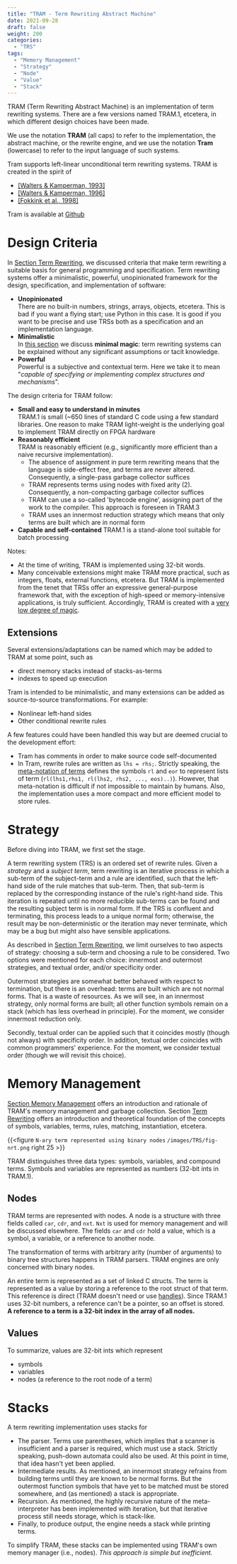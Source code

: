 ```yaml
---
title: "TRAM - Term Rewriting Abstract Machine"
date: 2021-09-28
draft: false
weight: 200
categories:
  - "TRS"
tags:
  - "Memory Management"
  - "Strategy"
  - "Node"
  - "Value"
  - "Stack"
---
```

TRAM (Term Rewriting Abstract Machine) is an implementation of term rewriting systems. There are a few versions named TRAM.1, etcetera, in which different design choices have been made.

We use the notation **TRAM** (all caps) to refer to the implementation, the abstract machine, or the rewrite engine, and we use the notation **Tram** (lowercase) to refer to the input language of such systems.

Tram supports left-linear unconditional term rewriting systems. TRAM is created in the spirit of 

* [[Walters & Kamperman, 1993]](https://www.minimalmagic.blog/references/)
* [[Walters & Kamperman, 1996]](https://www.minimalmagic.blog/references/)
* [[Fokkink et al., 1998]](https://www.minimalmagic.blog/references/)

Tram is available at [Github](https://github.com/BabelfishNL/Tram.git)

# Design Criteria
In  [Section Term Rewriting](https://www.minimalmagic.blog/trs/termrewriting/), we discussed criteria that make term rewriting a suitable basis for general programming and specification. Term rewriting systems offer a minimalistic, powerful, unopinionated framework for the design, specification, and implementation of software:

* **Unopinionated**  
There are no built-in numbers, strings, arrays, objects, etcetera. This is bad if you want a flying start; use Python in this case. It is good if you want to be precise and use TRSs both as a specification and an implementation language.
* **Minimalistic**  
In [this section](https://www.minimalmagic.blog/trs/minimalmagic/) we discuss **minimal magic**: term rewriting systems can be explained without any significant assumptions or tacit knowledge.  
* **Powerful**  
Powerful is a subjective and contextual term. Here we take it to mean "*capable of specifying or implementing complex structures and mechanisms*".

The design criteria for TRAM follow:

* **Small and easy to understand in minutes**  
TRAM.1 is small (\~650 lines of standard C code using a few standard libraries. One reason to make TRAM light-weight is the underlying goal to implement TRAM directly on FPGA hardware
* **Reasonably efficient**  
TRAM is reasonably efficient (e.g., significantly more efficient than a naive recursive implementation).
    * The absence of assignment in pure term rewriting means that the language is side-effect free, and terms are never altered. Consequently, a single-pass garbage collector suffices
    * TRAM represents terms using nodes with fixed arity (2). Consequently, a non-compacting garbage collector suffices
    * TRAM can use a so-called 'bytecode engine’, assigning part of the work to the compiler. This approach is foreseen in TRAM.3
    * TRAM uses an innermost reduction strategy which means that only terms are built which are in normal form
* **Capable and self-contained**
TRAM.1 is a stand-alone tool suitable for batch processing

Notes:

* At the time of writing, TRAM is implemented using 32-bit words.
* Many conceivable extensions might make TRAM more practical, such as integers, floats, external functions, etcetera. But TRAM is implemented from the tenet that TRSs offer an expressive general-purpose framework that, with the exception of high-speed or memory-intensive applications, is truly sufficient. Accordingly, TRAM is created with a [very low degree of magic](https://www.minimalmagic.blog/trs/minimalmagic/).

## Extensions

Several extensions/adaptations can be named which may be added to TRAM at some point, such as

* direct memory stacks instead of stacks-as-terms
* indexes to speed up execution

Tram is intended to be minimalistic, and many extensions can be added as source-to-source transformations. For example:

* Nonlinear left-hand sides
* Other conditional rewrite rules

A few features could have been handled this way but are deemed crucial to the development effort:

* Tram has comments in order to make source code self-documented
* In Tram, rewrite rules are written as `lhs = rhs;`. Strictly speaking, the [meta-notation of terms](https://www.minimalmagic.blog/trs/termrewriting/) defines the symbols `rl` and `eor` to represent lists of term (`rl(lhs1,rhs1, rl(lhs2, rhs2, ..., eos)..)`). However, that meta-notation is difficult if not impossible to maintain by humans. Also, the implementation uses a more compact and more efficient model to store rules.

# Strategy
Before diving into TRAM, we first set the stage.

A term rewriting system (TRS) is an ordered set of rewrite rules. Given a *strategy* and a *subject term*, term rewriting is an iterative process in which a sub-term of the subject-term and a rule are identified, such that the left-hand side of the rule matches that sub-term. Then, that sub-term is replaced by the corresponding instance of the rule's right-hand side. This iteration is repeated until no more reducible sub-terms can be found and the resulting subject term is in normal form. If the TRS is confluent and terminating, this process leads to a unique normal form; otherwise, the result may be non-deterministic or the iteration may never terminate, which may be a bug but might also have sensible applications.

As described in [Section Term Rewriting](https://www.minimalmagic.blog/trs/termrewriting/), we limit ourselves to two aspects of strategy: choosing a sub-term and choosing a rule to be considered. Two options were mentioned for each choice: innermost and outermost strategies, and textual order, and/or specificity order. 

Outermost strategies are somewhat better behaved with respect to termination, but there is an overhead: terms are built which are not normal forms. That is a waste of resources. As we will see, in an innermost strategy, only normal forms are built; all other function symbols remain on a stack (which has less overhead in principle). For the moment, we consider innermost reduction only.

Secondly, textual order can be applied such that it coincides mostly (though not always) with specificity order. In addition, textual order coincides with common programmers' experience. For the moment, we consider textual order (though we will revisit this choice).


# Memory Management
[Section Memory Management](https://www.minimalmagic.blog/trs/memorymanagement/) offers an introduction and rationale of TRAM's memory management and garbage collection. Section [Term Rewriting](https://www.minimalmagic.blog/trs/termrewriting/) offers an introduction and theoretical foundation of the concepts of symbols, variables, terms, rules, matching, instantiation, etcetera.

{{<figure `N-ary term represented using binary nodes` `/images/TRS/fig-nrt.png` right 25 >}}

TRAM distinguishes three data types: symbols, variables, and compound terms. Symbols and variables are represented as numbers (32-bit ints in TRAM.1). 

## Nodes
TRAM terms are represented with nodes. A node is a structure with three fields called `car`, `cdr`, and `nxt`. `Nxt` is used for memory management and will be discussed elsewhere. The fields `car` and `cdr` hold a value, which is a symbol, a variable, or a reference to another node.

The transformation of terms with arbitrary arity (number of arguments) to binary tree structures happens in TRAM parsers. TRAM engines are only concerned with binary nodes.

An entire term is represented as a set of linked C structs. The term is represented as a value by storing a reference to the root struct of that term. This reference is direct (TRAM doesn't need or use [handles](https://www.minimalmagic.blog/trs/memorymanagement/)). Since TRAM.1 uses 32-bit numbers, a reference can't be a pointer, so an offset is stored. **A reference to a term is a 32-bit index in the array of all nodes.**

## Values
To summarize, values are 32-bit ints which represent

* symbols
* variables
* nodes (a reference to the root node of a term)

# Stacks
A term rewriting implementation  uses stacks for

* The parser. Terms use parentheses, which implies that a scanner is insufficient and a parser is required, which must use a stack. Strictly speaking, push-down automata could also be used. At this point in time, that idea hasn't yet been applied.
* Intermediate results. As mentioned, an innermost strategy refrains from building terms until they are known to be normal forms. But the outermost function symbols that have yet to be matched must be stored somewhere, and (as mentioned) a stack is appropriate.
* Recursion. As mentioned, the highly recursive nature of the meta-interpreter has been implemented with iteration, but that iterative process still needs storage, which is stack-like.
* Finally, to produce output, the engine needs a stack while printing terms.

To simplify TRAM, these stacks can be implemented using TRAM's own memory manager (i.e., nodes). *This approach is simple but inefficient.* 



